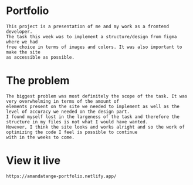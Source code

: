 # Portfolio
    This project is a presentation of me and my work as a frontend developer. 
    The task this week was to implement a structure/design from figma where we had 
    free choice in terms of images and colors. It was also important to make the site
    as accessible as possible. 

# The problem
    The biggest problem was most definitely the scope of the task. It was very overwhelming in terms of the amount of
    elements present on the site we needed to implement as well as the level of accuracy we needed on the design part. 
    I found myself lost in the largeness of the task and therefore the structure in my files is not what I would have wanted.
    However, I think the site looks and works alright and so the work of optimizing the code I feel is possible to continue
    with in the weeks to come.

# View it live
    https://amandatange-portfolio.netlify.app/